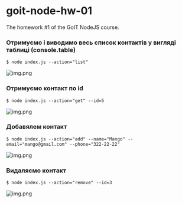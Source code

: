 # goit-node-hw-01
The homework #1 of the GoIT NodeJS course.

### Отримуємо і виводимо весь список контактів у вигляді таблиці (console.table)
```$ node index.js --action="list"```

![img.png](screenshots/action-list.png)

### Отримуємо контакт по id
```$ node index.js --action="get" --id=5```

![img.png](screenshots/action-get.png)

### Добавялем контакт
```$ node index.js --action="add" --name="Mango" --email="mango@gmail.com" --phone="322-22-22"```

![img.png](screenshots/action-add.png)

### Видаляємо контакт
```$ node index.js --action="remove" --id=3```

![img.png](screenshots/action-remove.png)
